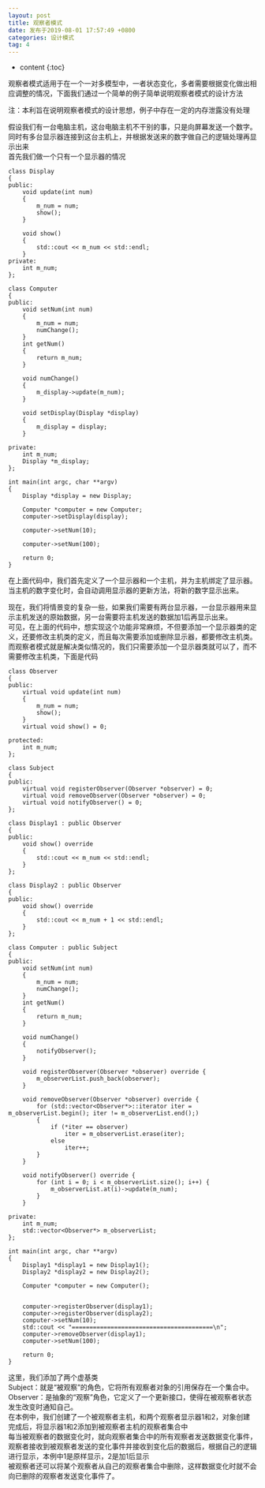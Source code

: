 ```yaml
---
layout: post
title: 观察者模式
date: 发布于2019-08-01 17:57:49 +0800
categories: 设计模式
tag: 4
---
```


* content
{:toc}

观察者模式适用于在一个一对多模型中，一者状态变化，多者需要根据变化做出相应调整的情况，下面我们通过一个简单的例子简单说明观察者模式的设计方法  
<!-- more -->

注：本利旨在说明观察者模式的设计思想，例子中存在一定的内存泄露没有处理

假设我们有一台电脑主机，这台电脑主机不干别的事，只是向屏幕发送一个数字。  
同时有多台显示器连接到这台主机上，并根据发送来的数字做自己的逻辑处理再显示出来  
首先我们做一个只有一个显示器的情况

    
    
    class Display
    {
    public:
    	void update(int num)
    	{
    		m_num = num;
    		show();
    	}
    
    	void show()
    	{
    		std::cout << m_num << std::endl;
    	}
    private:
    	int m_num;
    };
    
    class Computer
    {
    public:
    	void setNum(int num)
    	{
    		m_num = num;
    		numChange();
    	}
    	int getNum()
    	{
    		return m_num;
    	}
    	
    	void numChange()
    	{
    		m_display->update(m_num);
    	}
    
    	void setDisplay(Display *display)
    	{
    		m_display = display;
    	}
    
    private:
    	int m_num;
    	Display *m_display;
    };
    
    int main(int argc, char **argv)
    {
    	Display *display = new Display;
    
    	Computer *computer = new Computer;
    	computer->setDisplay(display);
    
    	computer->setNum(10);
    
    	computer->setNum(100);
    
    	return 0;
    }
    

在上面代码中，我们首先定义了一个显示器和一个主机，并为主机绑定了显示器。当主机的数字变化时，会自动调用显示器的更新方法，将新的数字显示出来。

现在，我们将情景变的复杂一些，如果我们需要有两台显示器，一台显示器用来显示主机发送的原始数据，另一台需要将主机发送的数据加1后再显示出来。  
可见，在上面的代码中，想实现这个功能非常麻烦，不但要添加一个显示器类的定义，还要修改主机类的定义，而且每次需要添加或删除显示器，都要修改主机类。而观察者模式就是解决类似情况的，我们只需要添加一个显示器类就可以了，而不需要修改主机类，下面是代码

    
    
    class Observer
    {
    public:
    	virtual void update(int num)
    	{
    		m_num = num;
    		show();
    	}
    	virtual void show() = 0;
    
    protected:
    	int m_num;
    };
    
    class Subject
    {
    public:
    	virtual void registerObserver(Observer *observer) = 0;
    	virtual void removeObserver(Observer *observer) = 0;
    	virtual void notifyObserver() = 0;
    };
    
    class Display1 : public Observer
    {
    public:
    	void show() override
    	{
    		std::cout << m_num << std::endl;
    	}
    };
    
    class Display2 : public Observer
    {
    public:
    	void show() override
    	{
    		std::cout << m_num + 1 << std::endl;
    	}
    };
    
    class Computer : public Subject
    {
    public:
    	void setNum(int num)
    	{
    		m_num = num;
    		numChange();
    	}
    	int getNum()
    	{
    		return m_num;
    	}
    	
    	void numChange()
    	{
    		notifyObserver();
    	}
    
    	void registerObserver(Observer *observer) override {
    		m_observerList.push_back(observer);
    	}
    
    	void removeObserver(Observer *observer) override {
    		for (std::vector<Observer*>::iterator iter = m_observerList.begin(); iter != m_observerList.end();)
    		{
    			if (*iter == observer)
    				iter = m_observerList.erase(iter);
    			else
    				iter++;
    		}
    	}
    
    	void notifyObserver() override {
    		for (int i = 0; i < m_observerList.size(); i++) {
    			m_observerList.at(i)->update(m_num);
    		}
    	}
    
    private:
    	int m_num;
    	std::vector<Observer*> m_observerList;
    };
    
    int main(int argc, char **argv)
    {
    	Display1 *display1 = new Display1();
    	Display2 *display2 = new Display2();
    
    	Computer *computer = new Computer();
    
    
    	computer->registerObserver(display1);
    	computer->registerObserver(display2);
    	computer->setNum(10);
    	std::cout << "========================================\n";
    	computer->removeObserver(display1);
    	computer->setNum(100);
    
    	return 0;
    }
    

这里，我们添加了两个虚基类  
Subject：就是“被观察”的角色，它将所有观察者对象的引用保存在一个集合中。  
Observer：是抽象的“观察”角色，它定义了一个更新接口，使得在被观察者状态发生改变时通知自己。  
在本例中，我们创建了一个被观察者主机，和两个观察者显示器1和2，对象创建完成后，将显示器1和2添加到被观察者主机的观察者集合中  
每当被观察者的数据变化时，就向观察者集合中的所有观察者发送数据变化事件，观察者接收到被观察者发送的变化事件并接收到变化后的数据后，根据自己的逻辑进行显示，本例中1是原样显示，2是加1后显示  
被观察者还可以将某个观察者从自己的观察者集合中删除，这样数据变化时就不会向已删除的观察者发送变化事件了。

